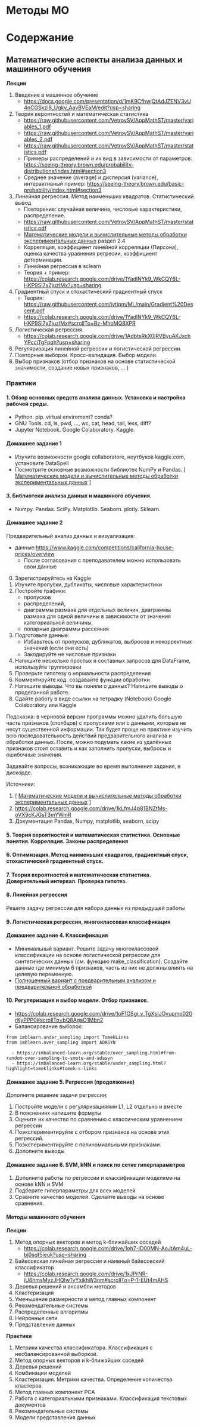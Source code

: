 # Методы МО
# Содержание
## Математические аспекты анализа данных и машинного обучения
**Лекции**
1. Введение в машинное обучение
   - https://docs.google.com/presentation/d/1mK9CfhwjQtAdJZENV3vU4nCGSkzI8_Ugkv_AavBVEaM/edit?usp=sharing
1. Теория вероятностей и математическая статистика
   - https://raw.githubusercontent.com/VetrovSV/AppMathST/master/variables_1.pdf
   - https://raw.githubusercontent.com/VetrovSV/AppMathST/master/variables_2.pdf
   - https://raw.githubusercontent.com/VetrovSV/AppMathST/master/statistics.pdf
   - Примеры распределений и их вид в зависимости от параметров: https://seeing-theory.brown.edu/probability-distributions/index.html#section3
   - Среднее значение (average) и дисперсия (variance), интерактивный пример: https://seeing-theory.brown.edu/basic-probability/index.html#section3
1. Линейная регрессия. Метод наименьших квадратов. Статистический вывод
   - Повторение: случайная величина, числовые характеристики, распределение.
   - https://raw.githubusercontent.com/VetrovSV/AppMathST/master/statistics.pdf
   - [Математические модели и вычислительные методы обработки экспериментальных данных](https://raw.githubusercontent.com/ivtipm/ML/main/%D0%9C%D0%B0%D1%82%D0%B5%D0%BC%D0%B0%D1%82%D0%B8%D1%87%D0%B5%D1%81%D0%BA%D0%B8%D0%B5%20%D0%BC%D0%BE%D0%B4%D0%B5%D0%BB%D0%B8%20%D0%B8%20%D0%B2%D1%8B%D1%87%D0%B8%D1%81%D0%BB%D0%B8%D1%82%D0%B5%D0%BB%D1%8C%D0%BD%D1%8B%D0%B5%20%D0%BC%D0%B5%D1%82%D0%BE%D0%B4%D1%8B%20%D0%BE%D0%B1%D1%80%D0%B0%D0%B1%D0%BE%D1%82%D0%BA%D0%B8%20%D1%8D%D0%BA%D1%81%D0%BF%D0%B5%D1%80%D0%B8%D0%BC%D0%B5%D0%BD%D1%82%D0%B0%D0%BB%D1%8C%D0%BD%D1%8B%D1%85%20%D0%B4%D0%B0%D0%BD%D0%BD%D1%8B%D1%85.pdf) раздел 2.4
   - Корреляция, коэффициент линейной корреляции (Пирсона), оценка качества уравнения регресии, коэффициент детерминации.
   - Линейная регрессия в sclearn
   - Теория + пример: https://colab.research.google.com/drive/1YadlNYk9_WkCQY6L-HKP9SI7xZjuzIMx?usp=sharing
3. Градиентный спуск и стохастический градиентный спуск
   - Теория: https://raw.githubusercontent.com/ivtipm/ML/main/Gradient%20Descent.pdf
   - https://colab.research.google.com/drive/1YadlNYk9_WkCQY6L-HKP9SI7xZjuzIMx#scrollTo=Bz-MhoMQ8XPR
5. Логистическая регрессия.
   - https://colab.research.google.com/drive/1AdbtsRkX0jRVByuAKJxchYPcciTgFpqh?usp=sharing
6. Регуляризация линейной регрессии и логистической регрессии.
7. Повторные выборки. Кросс-валидация. Выбор модели.
8. Выбор признаков (отбор признаков на основе статистической значимости, создание новых признаков, ... )

### Практики
#### 1. Обзор основных средств анализа данных. Установка и настройка рабочей среды.
   - Python. pip. virtual enviroment? conda?
   - GNU Tools. cd, ls, pwd, ..., wc, cat, head, tail, less, diff?
   - Jupyter Notebook. Google Colaboratory. Kaggle.

#### Домашнее задание 1
   - Изучите возможности google collaboratore, ноутбуков kaggle.com, установите DataSpell
   - Посмотрите основные возможности библиотек NumPy и Pandas.  [ [Математические модели и вычислительные методы обработки экспериментальных данных](https://raw.githubusercontent.com/ivtipm/ML/main/%D0%9C%D0%B0%D1%82%D0%B5%D0%BC%D0%B0%D1%82%D0%B8%D1%87%D0%B5%D1%81%D0%BA%D0%B8%D0%B5%20%D0%BC%D0%BE%D0%B4%D0%B5%D0%BB%D0%B8%20%D0%B8%20%D0%B2%D1%8B%D1%87%D0%B8%D1%81%D0%BB%D0%B8%D1%82%D0%B5%D0%BB%D1%8C%D0%BD%D1%8B%D0%B5%20%D0%BC%D0%B5%D1%82%D0%BE%D0%B4%D1%8B%20%D0%BE%D0%B1%D1%80%D0%B0%D0%B1%D0%BE%D1%82%D0%BA%D0%B8%20%D1%8D%D0%BA%D1%81%D0%BF%D0%B5%D1%80%D0%B8%D0%BC%D0%B5%D0%BD%D1%82%D0%B0%D0%BB%D1%8C%D0%BD%D1%8B%D1%85%20%D0%B4%D0%B0%D0%BD%D0%BD%D1%8B%D1%85.pdf)  ] 
#### 3. Библиотеки анализа данных и машинного обучения. 
   -  Numpy. Pandas. SciPy. Matplotlib. Seaborn. plotly. Sklearn.
#### Домашнее задание 2
Предварительный анализ данных и визуализация:
- данные:https://www.kaggle.com/competitions/california-house-prices/overview
   - После согласования с преподавателем можно использовать свои данные
0. Зарегистрируйтесь на Kaggle
1. Изучите пропуски, дубликаты, числовые характеристики
2. Постройте графики:
      - пропусков
      - распределений, 
      - диаграммы размаха для отдельных величин, диаграммы размаха для одной величины в зависимости от значения категориальной величины,
      - попарные диаграммы рассеяния 
2. Подготовьте данные:
   - Избавьтесь от пропусков, дубликатов, выбросов и некорректных значений (если они есть)
   - Закодируйте не числовые признаки
2. Напишите несколько простых и составных запросов для DataFrame, используйте группировки
3. Проверьте гипотезу о нормальности распределения
4. Комментируйте код. создавайте функции обработки 
6. Напишите выводы. Что вы поняли о данных? Напишите выводы о проделанной работе.
5. Сдайте работу в виде ссылки на тетрадку (Notebook) Google Colaboratory или Kaggle

Подсказка: в черновой версии программы можно удалить большую часть признаков (столбцов) с пропусками или с данными, которые не несут существенной информации. Так будет проще на практике изучить всю последовательность действий предварительного анализа и обработки данных. После, можно подумать какие из удалённых признаков стоит оставить и как заполнить пропуски, выбросы и ошибочные значения.



Задавайте вопросы, возникающие во время выполнения задания, в дискорде.

Источники: 
1. [ [Математические модели и вычислительные методы обработки экспериментальных данных](https://raw.githubusercontent.com/ivtipm/ML/main/%D0%9C%D0%B0%D1%82%D0%B5%D0%BC%D0%B0%D1%82%D0%B8%D1%87%D0%B5%D1%81%D0%BA%D0%B8%D0%B5%20%D0%BC%D0%BE%D0%B4%D0%B5%D0%BB%D0%B8%20%D0%B8%20%D0%B2%D1%8B%D1%87%D0%B8%D1%81%D0%BB%D0%B8%D1%82%D0%B5%D0%BB%D1%8C%D0%BD%D1%8B%D0%B5%20%D0%BC%D0%B5%D1%82%D0%BE%D0%B4%D1%8B%20%D0%BE%D0%B1%D1%80%D0%B0%D0%B1%D0%BE%D1%82%D0%BA%D0%B8%20%D1%8D%D0%BA%D1%81%D0%BF%D0%B5%D1%80%D0%B8%D0%BC%D0%B5%D0%BD%D1%82%D0%B0%D0%BB%D1%8C%D0%BD%D1%8B%D1%85%20%D0%B4%D0%B0%D0%BD%D0%BD%D1%8B%D1%85.pdf)  ] 
2. https://colab.research.google.com/drive/1kLfmJ4q81BNZtMs-oVX9cKJGsT3mYWmR
3. Документация Pandas, Numpy, matplotlib, seaborn, scipy

   


#### 5. Теория вероятностей и математическая статистика. Основные понятия. Корреляция. Законы распределения
#### 6. Оптимизация. Метод наименьших квадратов, градиентный спуск, стохастический градиентный спуск.
#### 7. Теория вероятностей и математическая статистика. Доверительный интервал. Проверка гипотез.
#### 8. Линейная регрессия
Решите задачу регрессии для набора данных из предыдущей работы 

#### 9. Логистическая регрессия, многоклассовая классификация
#### Домашнее задание 4. Классификация
- Минимальный вариант.
   Решите задачу многоклассовой классификации на основе логистической регрессии для синтетических данных (см. функцию make_classification). Создайте данные где минимум 6 признаков, часть из них не должны влиять на целевую переменную. 
- [Полноценный вариант с предварительным анализом и предварительной обработкой](task_classification.md)

#### 10. Регуляризация и выбор модели. Отбор признаков. 
   - https://colab.research.google.com/drive/1oF1OSgi_v_TgXsIJOvupmo020rKyPPP0#scrollTo=bQ8AgaO1Mbn2
   - Балансирование выборок: 
   ```pyhton
   from imblearn.under_sampling import TomekLinks
   from imblearn.over_sampling import ADASYN
   ```
      - https://imbalanced-learn.org/stable/over_sampling.html#from-random-over-sampling-to-smote-and-adasyn
      - https://imbalanced-learn.org/stable/under_sampling.html?highlight=tomeklinks#tomek-s-links
#### Домашнее задание 5. Регрессия (продолжение)
Дополните решение задачи регрессии:
1. Постройте модели с регуляризацияями  L1, L2 отдельно и вместе
1. В пояснениях напишите формулы
1. Оцените их качество по сравнению с классическим уравнением регрессии
1. Поэкспериментируйте с отбором признаков на основе этих регрессий.
1. Поэкспериментируйте с полиномиальными признаками.
1. Дополните выводы

#### Домашнее задание 6. SVM, kNN и поиск по сетке гиперпараметров
1. Дополните работы по регреcсии и классификации моделями на основе kNN и SVM
2. Подберите гиперпараметры для всех моделей
3. Сравните качество моделей. Сделайте выводы на основе сравнения.



#### Методы машинного обучения
**Лекции**
1. Метод опорных векторов и метод k-ближайших соседей
   - https://colab.research.google.com/drive/1oh7-ID00MN-AoJtAm4uL-bj0sqf5ieuk?usp=sharing
1. Байесовская линейная регрессия и наивный байесовский классификатор
   - https://colab.research.google.com/drive/1xJPrNR-iU6hmsMyzJHQIwTyYxjkhW3nm#scrollTo=P-1-EUt4mAHS
3. Деревья решений и ансамбли методов
4. Кластеризация
5. Уменьшение размерности и метод главных компонент
6. Рекомендательные системы
7. Распределенные алгоритмы
8. Нейронные сети
9. Представление данных

**Практики**
1. Метрики качества классификатора. Классификация с несбалансированной выборкой.
3. Метод опорных векторов и k-ближайших соседей
4. Деревья решений
5. Комбинации моделей
6. Кластеризация. Метрики качества. Определение количества кластеров
7. Метод главных компонент PCA
8. Работа с категориальными признаками. Классификация текстовых документов
9. Рекомендательные системы
10. Модели представления данных
